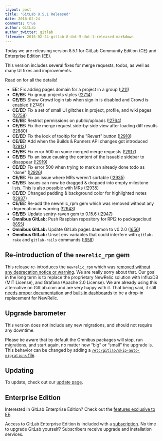 ```yaml
---
layout: post
title: "GitLab 8.5.1 Released"
date: 2016-02-24
comments: true
author: GitLab
author_twitter: gitlab
filename: 2016-02-24-gitlab-8-dot-5-dot-1-released.markdown
---
```


Today we are releasing version 8.5.1 for GitLab Community Edition (CE) and
Enterprise Edition (EE).

This version includes several fixes for merge requests, todos, as well as many
UI fixes and improvements.

Read on for all the details!

<!-- more -->

- **EE:** Fix adding pages domain for a project in a group ([!211])
- **CE/EE:** Fix group projects styles ([!2714])
- **CE/EE:** Show Crowd login tab when sign in is disabled and Crowd is enabled ([!2749])
- **CE/EE:** Fix a set of small UI glitches in project, profile, and wiki pages ([!2758])
- **CE/EE:** Restrict permissions on public/uploads ([!2764])
- **CE/EE:** Fix the merge request side-by-side view after loading diff results ([!2880])
- **CE/EE:** Fix the look of tooltip for the "Revert" button ([!2910])
- **CE/EE:** Add when the Builds & Runners API changes got introduced ([!2912])
- **CE/EE:** Fix error 500 on some merged merge requests ([!2917])
- **CE/EE:** Fix an issue causing the content of the issuable sidebar to disappear ([!2919])
- **CE/EE:** Fix error 500 when trying to mark an already done todo as "done" ([!2926])
- **CE/EE:** Fix an issue where MRs weren't sortable ([!2935])
- **CE/EE:** Issues can now be dragged & dropped into empty milestone lists. This is also possible with MRs ([!2935])
- **CE/EE:** Changed padding & background color for highlighted notes ([!2937])
- **CE/EE:** Re-add the newrelic_rpm gem which was removed without any deprecation or warning ([!2943])
- **CE/EE:** Update sentry-raven gem to 0.15.6 ([!2947])
- **Omnibus GitLab:** Push Raspbian repository for RPI2 to packagecloud ([!655])
- **Omnibus GitLab:** Update GitLab pages daemon to v0.2.0 ([!656])
- **Omnibus GitLab:** Unset env variables that could interfere with `gitlab-rake` and `gitlab-rails` commands ([!658])

[!211]: https://gitlab.com/gitlab-org/gitlab-ee/merge_requests/211
[!2714]: https://gitlab.com/gitlab-org/gitlab-ce/merge_requests/2714
[!2749]: https://gitlab.com/gitlab-org/gitlab-ce/merge_requests/2749
[!2758]: https://gitlab.com/gitlab-org/gitlab-ce/merge_requests/2758
[!2764]: https://gitlab.com/gitlab-org/gitlab-ce/merge_requests/2764
[!2880]: https://gitlab.com/gitlab-org/gitlab-ce/merge_requests/2880
[!2910]: https://gitlab.com/gitlab-org/gitlab-ce/merge_requests/2910
[!2912]: https://gitlab.com/gitlab-org/gitlab-ce/merge_requests/2912
[!2917]: https://gitlab.com/gitlab-org/gitlab-ce/merge_requests/2917
[!2919]: https://gitlab.com/gitlab-org/gitlab-ce/merge_requests/2919
[!2926]: https://gitlab.com/gitlab-org/gitlab-ce/merge_requests/2926
[!2935]: https://gitlab.com/gitlab-org/gitlab-ce/merge_requests/2935
[!2937]: https://gitlab.com/gitlab-org/gitlab-ce/merge_requests/2937
[!2943]: https://gitlab.com/gitlab-org/gitlab-ce/merge_requests/2943
[!2947]: https://gitlab.com/gitlab-org/gitlab-ce/merge_requests/2947
[!655]: https://gitlab.com/gitlab-org/omnibus-gitlab/merge_requests/655
[!656]: https://gitlab.com/gitlab-org/omnibus-gitlab/merge_requests/656
[!658]: https://gitlab.com/gitlab-org/omnibus-gitlab/merge_requests/658

## Re-introduction of the `newrelic_rpm` gem

This release re-introduces the `newrelic_rpm` which was [removed without any
deprecation notice or warning](https://gitlab.com/gitlab-org/gitlab-ce/issues/12860).
We are really sorry about that. Our goal in the long term is to replace the
proprietary NewRelic solution with InfluxDB (MIT License), and Grafana (Apache
2.0 License). We are already using this alternative on GitLab.com and are very
happy with it. That being said, it still
[needs proper documentation](https://gitlab.com/gitlab-org/omnibus-gitlab/issues/1008#note_3825813)
and [built-in dashboards](https://gitlab.com/gitlab-org/omnibus-gitlab/issues/1008#note_3526963)
to be a drop-in replacement for NewRelic.

## Upgrade barometer

This version does not include any new migrations, and should not require any
downtime.

Please be aware that by default the Omnibus packages will stop, run migrations,
and start again, no matter how “big” or “small” the upgrade is. This behavior
can be changed by adding a [`/etc/gitlab/skip-auto-migrations`
file](http://doc.gitlab.com/omnibus/update/README.html).

## Updating

To update, check out our [update page](https://about.gitlab.com/update).

## Enterprise Edition

Interested in GitLab Enterprise Edition? Check out the [features exclusive to
EE](http://about.gitlab.com/features/#enterprise).

Access to GitLab Enterprise Edition is included with a [subscription](http://www.gitlab.com/subscription/).
No time to upgrade GitLab yourself? Subscribers receive upgrade and installation
services.
